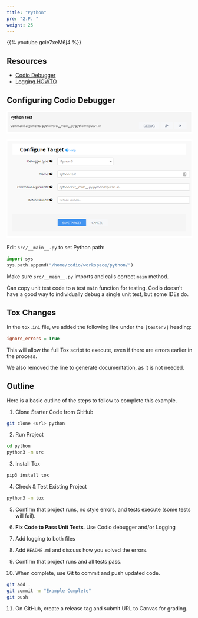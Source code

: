 ```yaml
---
title: "Python"
pre: "2.P. "
weight: 25
---
```


{{% youtube gcie7xeM6j4 %}}

## Resources

* [Codio Debugger](https://docs.codio.com/project/ide/features/#debugging)
* [Logging HOWTO](https://docs.python.org/3/howto/logging.html)

## Configuring Codio Debugger

![Python](/images/e5/python.png)

![Python 2](/images/e5/python2.png)

Edit `src/__main__.py` to set Python path:

```python
import sys
sys.path.append("/home/codio/workspace/python/")
```

Make sure `src/__main__.py` imports and calls correct `main` method. 

Can copy unit test code to a test `main` function for testing. Codio doesn't have a good way to individually debug a single unit test, but some IDEs do.

## Tox Changes

In the `tox.ini` file, we added the following line under the `[testenv]` heading:

```ini
ignore_errors = True
```

This will allow the full Tox script to execute, even if there are errors earlier in the process.

We also removed the line to generate documentation, as it is not needed.
## Outline

Here is a basic outline of the steps to follow to complete this example.

1. Clone Starter Code from GitHub

```bash
git clone <url> python
```

2. Run Project

```bash
cd python
python3 -m src
```

3. Install Tox

```bash
pip3 install tox
```

4. Check & Test Existing Project

```bash
python3 -m tox
```

5. Confirm that project runs, no style errors, and tests execute (some tests will fail). 

6. **Fix Code to Pass Unit Tests**. Use Codio debugger and/or Logging

7. Add logging to both files

8. Add `README.md` and discuss how you solved the errors.

9. Confirm that project runs and all tests pass.

10. When complete, use Git to commit and push updated code. 

```bash
git add .
git commit -m "Example Complete"
git push
```

11. On GitHub, create a release tag and submit URL to Canvas for grading. 